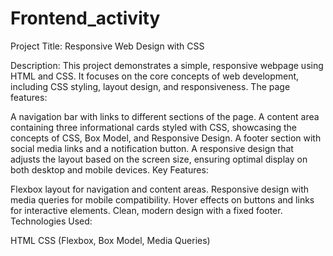 # Frontend_activity
Project Title: Responsive Web Design with CSS

Description: This project demonstrates a simple, responsive webpage using HTML and CSS. It focuses on the core concepts of web development, including CSS styling, layout design, and responsiveness. The page features:

A navigation bar with links to different sections of the page.
A content area containing three informational cards styled with CSS, showcasing the concepts of CSS, Box Model, and Responsive Design.
A footer section with social media links and a notification button.
A responsive design that adjusts the layout based on the screen size, ensuring optimal display on both desktop and mobile devices.
Key Features:

Flexbox layout for navigation and content areas.
Responsive design with media queries for mobile compatibility.
Hover effects on buttons and links for interactive elements.
Clean, modern design with a fixed footer.
Technologies Used:

HTML
CSS (Flexbox, Box Model, Media Queries)

